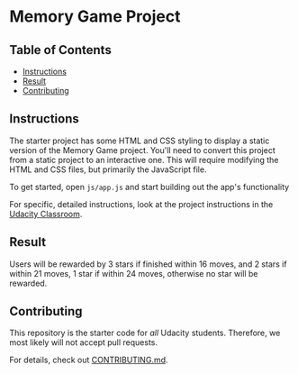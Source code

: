 # Memory Game Project

## Table of Contents

* [Instructions](#instructions)
* [Result](#result)
* [Contributing](#contributing)

## Instructions

The starter project has some HTML and CSS styling to display a static version of the Memory Game project. You'll need to convert this project from a static project to an interactive one. This will require modifying the HTML and CSS files, but primarily the JavaScript file.

To get started, open `js/app.js` and start building out the app's functionality

For specific, detailed instructions, look at the project instructions in the [Udacity Classroom](https://classroom.udacity.com/me).

## Result
Users will be rewarded by 3 stars if finished within 16 moves, and 2 stars if within 21 moves, 1 star if within 24 moves, otherwise no star will be rewarded.

## Contributing

This repository is the starter code for _all_ Udacity students. Therefore, we most likely will not accept pull requests.

For details, check out [CONTRIBUTING.md](CONTRIBUTING.md).
